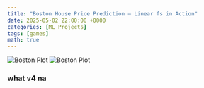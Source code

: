 ```yaml
---
title: "Boston House Price Prediction – Linear fs in Action"
date: 2025-05-02 22:00:00 +0000
categories: [ML Projects]
tags: [games]
math: true
---
```



![Boston Plot](learning-bioinformatics/assets/img/post1/main_14_1.png)
![Boston Plot](/learning-bioinformatics/assets/img/post1/main_14_1.png)



### what v4 na
